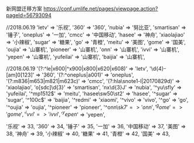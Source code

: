 新网盟迁移方案 https://conf.umlife.net/pages/viewpage.action?pageId=56793094


//2018.06.19
'letv'       => '乐视',
'360'        => '360',
'nubia'      => '努比亚',
'smartisan'  => '锤子',
'oneplus'    => '一加',
'cmcc'       => '中国移动',
'hasee'      => '神舟',
'xiaolajiao' => '小辣椒',
'sugar'      => '糖果',
'go'         => '青橙',
'meitu'      => '美图',
'gome'       => '国美',
'oujia'      => '山寨机',
'pioneer'    => '山寨机',
'onn'        => '山寨机',
'ivvi'       => '山寨机',
'yepen'      => '山寨机',
'yufeilai'   => '山寨机',
'baijia'     => '山寨机',


//2018.06.19
'(?:^le|x600|^x900|x800|x620|x608)' => 'letv',
'\d{4}\-[am]0[123]' => '360',
'(?:^oneplus|a001)' => 'oneplus',
'(?:m836|m653|m821|m623c)' => 'cmcc',
'(?:hla\snote1\-l|20170829d)' => 'xiaolajiao',
'o[sdc]\d{3}'    => 'smartisan',
'nx\d{3}J'       => 'nubia',
'^yu\sfly'       => 'yufeilai',
'^mp1512$'       => 'meitu',
'hasee\sw50\st2' => 'hasee',
'^sugar'         => 'sugar',
'^100c$'         => 'baijia',
'^redmi'         => 'xiaomi',
'^vivo'          => 'vivo',
'^go'            => 'go',
'^oujia'         => 'oujia',
'^pioneer'       => 'pioneer',
'^onn\sk7$'        => 'onn',
'^gome'          => 'gome',
'^ivvi'          => 'ivvi',
'^yepen$'        => 'yepen',


'乐视'     => 33,
'360'     => 34,
'锤子'     => 35,
'一加'     => 36,
'中国移动'  => 37,
'美图'     => 38,
'神舟'     => 39,
'小辣椒'   => 40,
'糖果'     => 41,
'青橙'     => 42,
'国美'     => 43,
